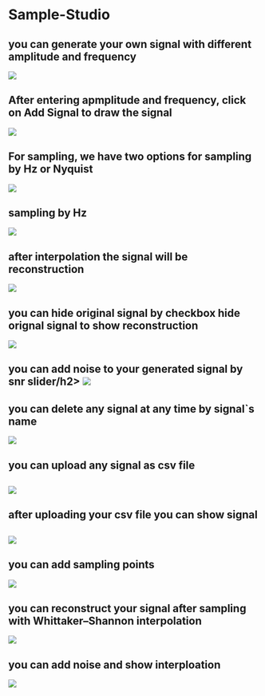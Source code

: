 # Sample-Studio

<h2>you can generate your own signal with different amplitude and frequency </h2>
<img src="images/generation_1.jpg " >
<h2>After entering  apmplitude and frequency, click on Add Signal to draw the signal </h2>
<img src="images/generation_2.jpg " >
<h2>For sampling, we have two options for sampling by Hz or Nyquist </h2>
<img src="images/generation_3.jpg " >
<h2> sampling by Hz  </h2>
<img src="images/generation_4.jpg " >
<h2> after interpolation the signal will be reconstruction</h2>
<img src="images/generation_5.jpg " >
<h2> you can hide original signal by checkbox hide orignal signal to show reconstruction </h2>
<img src="images/generation_6.jpg " >
<h2> you can add noise to your generated signal by snr slider/h2>
<img src="images/generation_7.jpg " >
<h2>  you can delete any signal at any time by signal`s name </h2>
<img src="images/generation_8.jpg " >
 <h2> you can upload any signal as csv file<h2>
 <img src="images/upload_1.jpg " >
 <h2>  after uploading your csv file you can show signal <h2>
 <img src="images/upload_2.jpg " >
 <h2> you can add sampling points </h2>
 <img src="images/upload_3.jpg " >
<h2>  you can reconstruct your signal after sampling with Whittaker–Shannon interpolation</h2>
<img src="images/upload_4.jpg " >
<h2>you can add noise and show interploation  </h2>
<img src="images/upload_4.jpg " >
  
  





